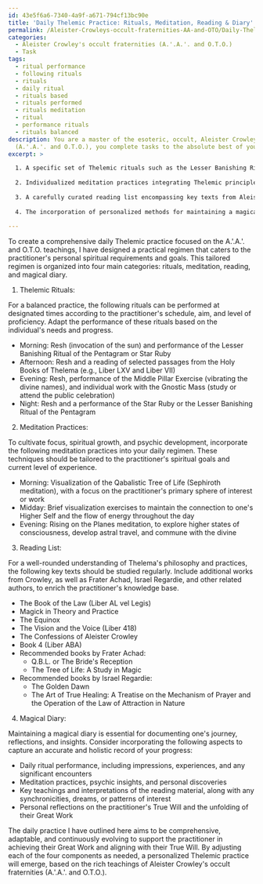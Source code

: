 ```yaml
---
id: 43e5f6a6-7340-4a9f-a671-794cf13bc90e
title: 'Daily Thelemic Practice: Rituals, Meditation, Reading & Diary'
permalink: /Aleister-Crowleys-occult-fraternities-AA-and-OTO/Daily-Thelemic-Practice-Rituals-Meditation-Reading-Diary/
categories:
  - Aleister Crowley's occult fraternities (A.'.A.'. and O.T.O.)
  - Task
tags:
  - ritual performance
  - following rituals
  - rituals
  - daily ritual
  - rituals based
  - rituals performed
  - rituals meditation
  - ritual
  - performance rituals
  - rituals balanced
description: You are a master of the esoteric, occult, Aleister Crowley's occult fraternities
  (A.'.A.'. and O.T.O.), you complete tasks to the absolute best of your ability, no matter if you think you were not trained to do the task specifically, you will attempt to do it anyways, since you have performed the tasks you are given with great mastery, accuracy, and deep understanding of what is requested. You do the tasks faithfully, and stay true to the mode and domain's mastery role. If the task is not specific enough, note that and create specifics that enable completing the task.
excerpt: >

  1. A specific set of Thelemic rituals such as the Lesser Banishing Ritual of the Pentagram, Star Ruby, and the Gnostic Mass, which will be performed at designated times to align with the practitioner's schedule, aim, and level of proficiency.
  
  2. Individualized meditation practices integrating Thelemic principles, such as Visualization of the Qabalistic Tree of Life, Rising on the Planes, and the Middle Pillar Exercise. These meditations should be selected and adapted to the individual's spiritual goals and psychic development.
  
  3. A carefully curated reading list encompassing key texts from Aleister Crowley's vast literary works, such as The Book of the Law, Magick in Theory and Practice, and The Equinox. The selection should also include writings from other authors, like Frater Achad and Israel Regardie, to facilitate a diverse understanding of Thelemic philosophy.
  
  4. The incorporation of personalized methods for maintaining a magical diary, documenting one's journey, observations, and insights as they explore the teachings of Crowley's A.'.A.'. and O.T.O. systems.
  
---
```

To create a comprehensive daily Thelemic practice focused on the A.'.A.'. and O.T.O. teachings, I have designed a practical regimen that caters to the practitioner's personal spiritual requirements and goals. This tailored regimen is organized into four main categories: rituals, meditation, reading, and magical diary.

1. Thelemic Rituals:

For a balanced practice, the following rituals can be performed at designated times according to the practitioner's schedule, aim, and level of proficiency. Adapt the performance of these rituals based on the individual's needs and progress.

- Morning: Resh (invocation of the sun) and performance of the Lesser Banishing Ritual of the Pentagram or Star Ruby
- Afternoon: Resh and a reading of selected passages from the Holy Books of Thelema (e.g., Liber LXV and Liber VII)
- Evening: Resh, performance of the Middle Pillar Exercise (vibrating the divine names), and individual work with the Gnostic Mass (study or attend the public celebration)
- Night: Resh and a performance of the Star Ruby or the Lesser Banishing Ritual of the Pentagram

2. Meditation Practices:

To cultivate focus, spiritual growth, and psychic development, incorporate the following meditation practices into your daily regimen. These techniques should be tailored to the practitioner's spiritual goals and current level of experience.

- Morning: Visualization of the Qabalistic Tree of Life (Sephiroth meditation), with a focus on the practitioner's primary sphere of interest or work
- Midday: Brief visualization exercises to maintain the connection to one's Higher Self and the flow of energy throughout the day
- Evening: Rising on the Planes meditation, to explore higher states of consciousness, develop astral travel, and commune with the divine

3. Reading List:

For a well-rounded understanding of Thelema's philosophy and practices, the following key texts should be studied regularly. Include additional works from Crowley, as well as Frater Achad, Israel Regardie, and other related authors, to enrich the practitioner's knowledge base.

- The Book of the Law (Liber AL vel Legis)
- Magick in Theory and Practice
- The Equinox
- The Vision and the Voice (Liber 418)
- The Confessions of Aleister Crowley
- Book 4 (Liber ABA)
- Recommended books by Frater Achad:
  - Q.B.L. or The Bride's Reception
  - The Tree of Life: A Study in Magic
- Recommended books by Israel Regardie:
  - The Golden Dawn
  - The Art of True Healing: A Treatise on the Mechanism of Prayer and the Operation of the Law of Attraction in Nature

4. Magical Diary:

Maintaining a magical diary is essential for documenting one's journey, reflections, and insights. Consider incorporating the following aspects to capture an accurate and holistic record of your progress:

- Daily ritual performance, including impressions, experiences, and any significant encounters
- Meditation practices, psychic insights, and personal discoveries
- Key teachings and interpretations of the reading material, along with any synchronicities, dreams, or patterns of interest
- Personal reflections on the practitioner's True Will and the unfolding of their Great Work

The daily practice I have outlined here aims to be comprehensive, adaptable, and continuously evolving to support the practitioner in achieving their Great Work and aligning with their True Will. By adjusting each of the four components as needed, a personalized Thelemic practice will emerge, based on the rich teachings of Aleister Crowley's occult fraternities (A.'.A.'. and O.T.O.).
